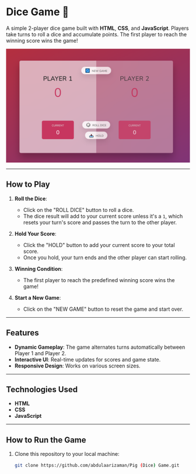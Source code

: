 # Dice Game 🎲

A simple 2-player dice game built with **HTML**, **CSS**, and **JavaScript**. Players take turns to roll a dice and accumulate points. The first player to reach the winning score wins the game!

![Screenshot of the Game](ScreenShot.PNG)

---

## How to Play
1. **Roll the Dice**:
   - Click on the "ROLL DICE" button to roll a dice.
   - The dice result will add to your current score unless it's a `1`, which resets your turn's score and passes the turn to the other player.

2. **Hold Your Score**:
   - Click the "HOLD" button to add your current score to your total score.
   - Once you hold, your turn ends and the other player can start rolling.

3. **Winning Condition**:
   - The first player to reach the predefined winning score wins the game!

4. **Start a New Game**:
   - Click on the "NEW GAME" button to reset the game and start over.

---

## Features
- **Dynamic Gameplay**: The game alternates turns automatically between Player 1 and Player 2.
- **Interactive UI**: Real-time updates for scores and game state.
- **Responsive Design**: Works on various screen sizes.

---

## Technologies Used
- **HTML**
- **CSS**
- **JavaScript**

---

## How to Run the Game
1. Clone this repository to your local machine:
   ```bash
   git clone https://github.com/abdulaarizaman/Pig (Dice) Game.git
